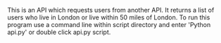 This is an API which requests users from another API. It returns a list of users who live in London or live within 50 miles of London. 
To run this program use a command line within script directory and enter 'Python api.py' or double click api.py script.
